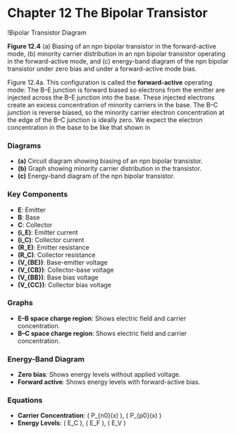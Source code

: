 # Chapter 12 The Bipolar Transistor

!Bipolar Transistor Diagram

**Figure 12.4** (a) Biasing of an npn bipolar transistor in the forward-active mode, (b) minority carrier distribution in an npn bipolar transistor operating in the forward-active mode, and (c) energy-band diagram of the npn bipolar transistor under zero bias and under a forward-active mode bias.

Figure 12.4a. This configuration is called the **forward-active** operating mode: The B–E junction is forward biased so electrons from the emitter are injected across the B–E junction into the base. These injected electrons create an excess concentration of minority carriers in the base. The B–C junction is reverse biased, so the minority carrier electron concentration at the edge of the B–C junction is ideally zero. We expect the electron concentration in the base to be like that shown in

### Diagrams

- **(a)** Circuit diagram showing biasing of an npn bipolar transistor.
- **(b)** Graph showing minority carrier distribution in the transistor.
- **(c)** Energy-band diagram of the npn bipolar transistor.

### Key Components

- **E**: Emitter
- **B**: Base
- **C**: Collector
- **\(i_E\)**: Emitter current
- **\(i_C\)**: Collector current
- **\(R_E\)**: Emitter resistance
- **\(R_C\)**: Collector resistance
- **\(V_{BE}\)**: Base-emitter voltage
- **\(V_{CB}\)**: Collector-base voltage
- **\(V_{BB}\)**: Base bias voltage
- **\(V_{CC}\)**: Collector bias voltage

### Graphs

- **E–B space charge region**: Shows electric field and carrier concentration.
- **B–C space charge region**: Shows electric field and carrier concentration.

### Energy-Band Diagram

- **Zero bias**: Shows energy levels without applied voltage.
- **Forward active**: Shows energy levels with forward-active bias.

### Equations

- **Carrier Concentration**: \( P_{n0}(x) \), \( P_{p0}(x) \)
- **Energy Levels**: \( E_C \), \( E_F \), \( E_V \)
